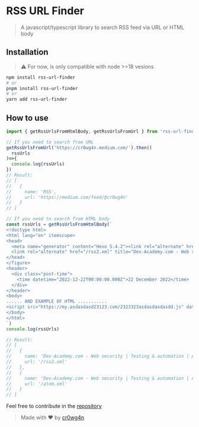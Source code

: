 # RSS URL Finder

> A javascript/typescript library to search RSS feed via URL or HTML body 


## Installation

> ⚠️ For now, is only compatible with node >=18 vesions
```sh
npm install rss-url-finder
# or
pnpm install rss-url-finder
# or
yarn add rss-url-finder
```

## How to use
```js
import { getRssUrlsFromHtmlBody, getRssUrlsFromUrl } from 'rss-url-finder'

// If you need to search from URL
getRssUrlsFromUrl('https://cr0wg4n.medium.com/').then((
  rssUrls
)=>{
  console.log(rssUrls)
})
// Result: 
// [ 
//   { 
//     name: 'RSS', 
//     url: 'https://medium.com/feed/@cr0wg4n' 
//   } 
// ]

// If you need to search from HTML body
const rssUrls = getRssUrlsFromHtmlBody(`
<!doctype html>
<html lang="en" itemscope>
<head>
  <meta name="generator" content="Hexo 5.4.2"><link rel="alternate" href="/atom.xml" title="Dev-Academy.com - Web security | Testing & automation | Application architecture" type="application/atom+xml">
  <link rel="alternate" href="/rss2.xml" title="Dev-Academy.com - Web security | Testing & automation | Application architecture" type="application/rss+xml">
</head>
</figure>
<header>
  <div class="post-time">
    <time datetime="2022-12-22T00:00:00.000Z">22 December 2022</time>
  </div>
</header>
<body>
...... AND EXAMPLE OF HTML ...........
<script src="https://my.asdasdasd23123.com/2323323asdasdasdasdd.js" data-cookieconsent="ignore" charset="utf-8" async="async"></script>
</body>
</html>
`)
console.log(rssUrls)

// Result: 
// [
//   {
//     name: 'Dev-Academy.com - Web security | Testing & automation | Application architecture',
//     url: '/rss2.xml'
//   },
//   {
//     name: 'Dev-Academy.com - Web security | Testing & automation | Application architecture',
//     url: '/atom.xml'
//   }
// ]


```


Feel free to contribute in the [repository](https://github.com/cr0wg4n/rss-url-finder)


> Made with ❤️ by [cr0wg4n](cr0wg4n.github.io)
